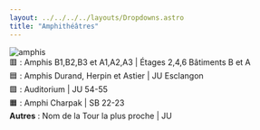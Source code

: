```yaml
---
layout: ../../../../layouts/Dropdowns.astro
title: "Amphithéâtres"
---
```

![amphis](/assets/plans/amphitheatres.png)  
🟥 : Amphis B1,B2,B3 et A1,A2,A3 | Étages 2,4,6 Bâtiments B et A  
🟦 : Amphis Durand, Herpin et Astier | JU Esclangon  
🟩 : Auditorium | JU 54-55  
🟧 : Amphi Charpak | SB 22-23  
**Autres** : Nom de la Tour la plus proche | JU
